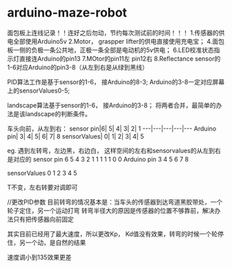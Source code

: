 # arduino-maze-robot
面包板上连线记录！！连好之后勿动，节约每次测试前的时间！！！
1.传感器的供电全部使用Arduino5v
2.Motor， graspper lifter的供电直接使用充电宝；
4.面包板一侧的负极一条公共地，正极一条全部是电动机的5v供电；
6.LED校准状态指示灯直接连Arduino的pin13
7.MOtor的pin11左 pin12右
8.Reflectance sensor的1-6对应Arduino的pin3-8（从左到右是从绿到黑线）


PID算法工作是基于sensor的1-6， 接Arduino的8-3;
Arduino的3-8一定对应屏幕上的sensorValues0-5;

landscape算法基于sensor的1-6， 接Arduino的3-8；
将两者合并，最简单的办法是该landscape的判断条件。

车头向前，从左到右：
sensor pin|6| 5| 4| 3| 2| 1
---|---|---|---|---
Arduino pin| 3| 4| 5| 6| 7| 8
sensorValues| 0| 1| 2| 3| 4| 5 

eg. 遇到左转弯，左边黑，右边白， 这样空间的左右和sensorvalues的从左到右是对应的
sensor pin 6 5 4 3 2 1
           1 1 1 1 0 0
Arduino pin 3 4 5 6 7 8
            
sensorValues 0 1 2 3 4 5 

T不变，左右转要对调即可


//更改PID参数
目前转弯的情况基本是：当车头的传感器到达弯道黑胶带处，一个轮子定住，另一个运动打弯
转弯半径大的原因是传感器的位置不够靠前，解决办法只有把传感器向前固定

其实目前已经用了最大速度，所以更改Kp， Kd值没有效果，转弯的时候一个轮停住，另一个动，是自然的结果

速度调小到135效果更差

